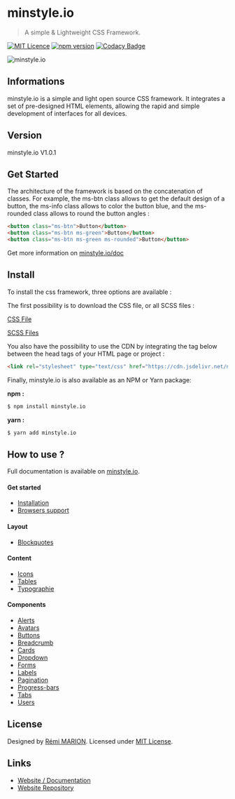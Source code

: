 # minstyle.io

> A simple & Lightweight CSS Framework.

[![MIT Licence](https://badges.frapsoft.com/os/mit/mit.svg?v=103)](https://opensource.org/licenses/mit-license.php)
[![npm version](https://badge.fury.io/js/minstyle.io.svg)](https://badge.fury.io/js/minstyle.io)
[![Codacy Badge](https://api.codacy.com/project/badge/Grade/288674d06fe449ddaece13d6614cc5a4)](https://www.codacy.com/app/Airmime/minstyle.io?utm_source=github.com&amp;utm_medium=referral&amp;utm_content=Airmime/minstyle.io&amp;utm_campaign=Badge_Grade)

![minstyle.io](https://image.noelshack.com/fichiers/2019/39/7/1569783335-back.png)

## Informations
minstyle.io is a simple and light open source CSS framework. It integrates a set of pre-designed HTML elements, allowing the rapid and simple development of interfaces for all devices.

## Version
minstyle.io V1.0.1

## Get Started

The architecture of the framework is based on the concatenation of classes. For example, the ms-btn class allows to get the default design of a button, the ms-info class allows to color the button blue, and the ms-rounded class allows to round the button angles :

```html
<button class="ms-btn">Button</button>
<button class="ms-btn ms-green">Button</button>
<button class="ms-btn ms-green ms-rounded">Button</button>
```

Get more information on [minstyle.io/doc](https://minstyle.io/docs/installation)

## Install

To install the css framework, three options are available :

The first possibility is to download the CSS file, or all SCSS files :

[CSS File](https://github.com/Airmime/minstyle.io/blob/master/css/minstyle.io.css)

[SCSS Files](https://github.com/Airmime/minstyle.io/tree/master/css/scss)

You also have the possibility to use the CDN by integrating the tag below between the head tags of your HTML page or project :

```html
<link rel="stylesheet" type="text/css" href="https://cdn.jsdelivr.net/npm/minstyle.io@1.0.1/css/minstyle.io.min.css">
```

Finally, minstyle.io is also available as an NPM or Yarn package:

**npm :**

```sh
$ npm install minstyle.io
```

**yarn :**

```sh
$ yarn add minstyle.io
```

## How to use ?

Full documentation is available on [minstyle.io](https://minstyle.io).

#### Get started
* [Installation](https://minstyle.io/docs/installation)
* [Browsers support](https://minstyle.io/docs/browsers-support)

#### Layout
* [Blockquotes](https://minstyle.io/docs/grid)

#### Content
* [Icons](https://minstyle.io/docs/icons)
* [Tables](https://minstyle.io/docs/tables)
* [Typographie](https://minstyle.io/docs/typographie)

#### Components
* [Alerts](https://minstyle.io/docs/alerts)
* [Avatars](https://minstyle.io/docs/avatars)
* [Buttons](https://minstyle.io/docs/buttons)
* [Breadcrumb](https://minstyle.io/docs/breadcrumbs)
* [Cards](https://minstyle.io/docs/cards)
* [Dropdown](https://minstyle.io/docs/dropdown)
* [Forms](https://minstyle.io/docs/forms)
* [Labels](https://minstyle.io/docs/labels)
* [Pagination](https://minstyle.io/docs/pagination)
* [Progress-bars](https://minstyle.io/docs/progress-bars)
* [Tabs](https://minstyle.io/docs/tabs)
* [Users](https://minstyle.io/docs/users)

## License

Designed by [Rémi MARION](https://remi-marion.fr). Licensed under [MIT License](https://github.com/Airmime/minstyle.io/blob/master/LICENSE).


## Links

* [Website / Documentation](https://minstyle.io/)
* [Website Repository](https://github.com/Airmime/minstyle.io-Website)

